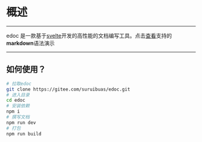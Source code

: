 # 概述

---

edoc 是一款基于[svelte](https://www.sveltejs.cn/)开发的高性能的文档编写工具。点击[查看](#/doc/演示)支持的 **markdown**语法演示

---

## 如何使用？

```bash
# 拉取edoc
git clone https://gitee.com/suruibuas/edoc.git
# 进入目录
cd edoc
# 安装依赖
npm i
# 撰写文档
npm run dev
# 打包
npm run build
```
